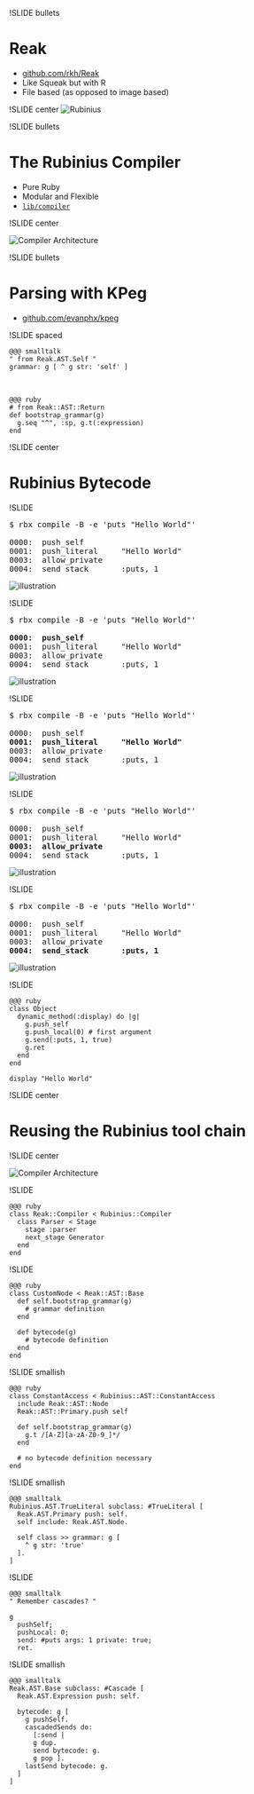 !SLIDE bullets

# Reak #

* [github.com/rkh/Reak](https://github.com/rkh/Reak)
* Like Squeak but with R
* File based (as opposed to image based)

!SLIDE center
![Rubinius](rubinius_bumper_sticker.png)

!SLIDE bullets

# The Rubinius Compiler #

* Pure Ruby
* Modular and Flexible
* [`lib/compiler`](https://github.com/rubinius/rubinius/tree/master/lib/compiler)

!SLIDE center

![Compiler Architecture](compilation_process.png)

!SLIDE bullets

# Parsing with KPeg #

* [github.com/evanphx/kpeg](https://github.com/evanphx/kpeg)

!SLIDE spaced

    @@@ smalltalk
    " from Reak.AST.Self "
    grammar: g [ ^ g str: 'self' ]

&nbsp;

    @@@ ruby
    # from Reak::AST::Return
    def bootstrap_grammar(g)
      g.seq "^", :sp, g.t(:expression)
    end

!SLIDE center

# Rubinius Bytecode #

!SLIDE

<pre>
$ rbx compile -B -e 'puts "Hello World"'

0000:  push_self
0001:  push_literal     "Hello World"                
0003:  allow_private              
0004:  send_stack       :puts, 1
</pre>

![illustration](stack1.jpg)

!SLIDE

<pre>
$ rbx compile -B -e 'puts "Hello World"'

<b>0000:  push_self</b>
0001:  push_literal     "Hello World"                
0003:  allow_private              
0004:  send_stack       :puts, 1
</pre>

![illustration](stack2.jpg)

!SLIDE

<pre>
$ rbx compile -B -e 'puts "Hello World"'

0000:  push_self
<b>0001:  push_literal     "Hello World"</b>
0003:  allow_private              
0004:  send_stack       :puts, 1
</pre>

![illustration](stack3.jpg)

!SLIDE

<pre>
$ rbx compile -B -e 'puts "Hello World"'

0000:  push_self
0001:  push_literal     "Hello World"                
<b>0003:  allow_private</b>
0004:  send_stack       :puts, 1
</pre>

![illustration](stack3.jpg)

!SLIDE

<pre>
$ rbx compile -B -e 'puts "Hello World"'

0000:  push_self
0001:  push_literal     "Hello World"                
0003:  allow_private              
<b>0004:  send_stack       :puts, 1</b>
</pre>

![illustration](stack4.jpg)

!SLIDE

    @@@ ruby
    class Object
      dynamic_method(:display) do |g|
        g.push_self
        g.push_local(0) # first argument
        g.send(:puts, 1, true)
        g.ret
      end
    end

    display "Hello World"

!SLIDE center

# Reusing the Rubinius tool chain #

!SLIDE center

![Compiler Architecture](compilation_process.png)

!SLIDE

    @@@ ruby
    class Reak::Compiler < Rubinius::Compiler
      class Parser < Stage
        stage :parser
        next_stage Generator
      end
    end

!SLIDE

    @@@ ruby
    class CustomNode < Reak::AST::Base
      def self.bootstrap_grammar(g)
        # grammar definition
      end

      def bytecode(g)
        # bytecode definition
      end
    end

!SLIDE smallish

    @@@ ruby
    class ConstantAccess < Rubinius::AST::ConstantAccess
      include Reak::AST::Node
      Reak::AST::Primary.push self

      def self.bootstrap_grammar(g)
        g.t /[A-Z][a-zA-Z0-9_]*/
      end

      # no bytecode definition necessary
    end

!SLIDE smallish

    @@@ smalltalk
    Rubinius.AST.TrueLiteral subclass: #TrueLiteral [
      Reak.AST.Primary push: self.
      self include: Reak.AST.Node.

      self class >> grammar: g [
        ^ g str: 'true'
      ].
    ]

!SLIDE

    @@@ smalltalk
    " Remember cascades? "

    g
      pushSelf;
      pushLocal: 0;
      send: #puts args: 1 private: true;
      ret.

!SLIDE smallish

    @@@ smalltalk
    Reak.AST.Base subclass: #Cascade [
      Reak.AST.Expression push: self.
      
      bytecode: g [
        g pushSelf.
        cascadedSends do:
          [:send |
          g dup.
          send bytecode: g.
          g pop ].
        lastSend bytecode: g.
      ]
    ]
